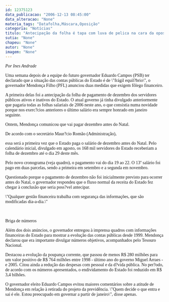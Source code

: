 ```yaml
---
id: 12375123
data_publicacao: "2006-12-13 08:45:00"
data_alteracao: "None"
materia_tags: "Datafolha,Máscara,Oposição"
categoria: "Notícias"
titulo: "Antecipação da folha é tapa com luva de pelica na cara da oposição"
sutia: "None"
chapeu: "None"
autor: "None"
imagem: "None"
---
```

<p><P><I><FONT face=Verdana>Por Ines Andrade </FONT></P></I></p>
<p><P><FONT face=Verdana>Uma semana depois de a equipe do futuro governador Eduardo Campos (PSB) ter declarado que a situação das contas públicas do Estado é de \"frágil equil?brio\", o governador Mendonça Filho (PFL) anunciou duas medidas que exigem fôlego financeiro. </FONT></P></p>
<p><P><FONT face=Verdana>A primeira delas foi a antecipação da folha de pagamento de dezembro dos servidores públicos ativos e inativos do Estado. O atual governo já tinha divulgado anteriormente que pagaria todas as folhas salariais de 2006 neste ano, o que consistia numa novidade porque nos exerc?cios anteriores o último salário era sempre honrado em janeiro seguinte. </FONT></P></p>
<p><P><FONT face=Verdana>Ontem, Mendonça comunicou que vai pagar dezembro antes do Natal. </FONT></P></p>
<p><P><FONT face=Verdana>De acordo com o secretário Maur?cio Romão (Administração),</p>
<p> essa será a primeira vez que o Estado paga o salário de dezembro antes do Natal. Pelo calendário inicial, divulgado em agosto, os 168 mil servidores do Estado receberiam a folha de dezembro até o dia 29 deste mês. </FONT></P></p>
<p><P><FONT face=Verdana>Pelo novo cronograma (veja quadro), o pagamento vai do dia 19 ao 22. O 13º salário foi pago em duas parcelas, sendo a primeira em setembro e a segunda em novembro. </FONT></P></p>
<p><P><FONT face=Verdana>Questionado porque o pagamento de dezembro não foi inicialmente previsto para ocorrer antes do Natal, o governador respondeu que o fluxo normal da receita do Estado fez chegar à conclusão que seria poss?vel antecipar. </FONT></P></p>
<p><P><FONT face=Verdana>\"Qualquer gestão financeira trabalha com segurança das informações, que são modificadas dia-a-dia.\" </FONT></P></p>
<p><P><FONT face=Verdana></FONT>&nbsp;</P></p>
<p><P><FONT face=Verdana>Briga de números</FONT></P></p>
<p><P><FONT face=Verdana>Além dos dois anúncios, o governador entregou à imprensa quadros com informações financeiras do Estado para mostrar a evolução das contas públicas desde 1999. Mendonça declarou que era importante divulgar números objetivos, acompanhados pelo Tesouro Nacional. </FONT></P></p>
<p><P><FONT face=Verdana>Destacou a evolução da poupança corrente, que passou de menos R$ 280 milhões para um valor positivo de R$ 764 milhões entre 1998 - último ano do governo Miguel Arraes - e 2005. Citou ainda a redução das despesas com pessoal e da d?vida pública. No per?odo, de acordo com os números apresentados, o endividamento do Estado foi reduzido em R$ 3,4 bilhões. </FONT></P></p>
<p><P><FONT face=Verdana>O governador eleito Eduardo Campos evitou maiores comentários sobre a atitude de Mendonça em relação à retirada do projeto da previdência. \"Quem decide o que entra e sai é ele. Estou preocupado em governar a partir de janeiro\", disse apenas. </FONT></P> </p>
